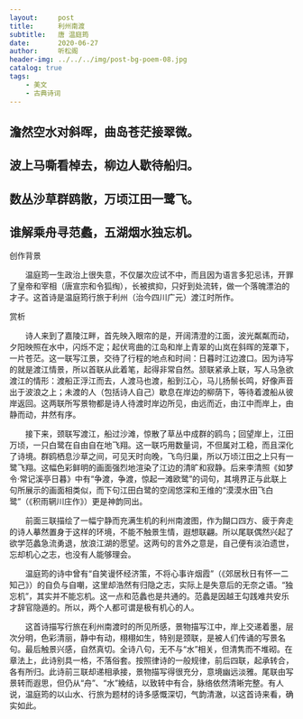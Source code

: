 ```yaml
---
layout:     post
title:      利州南渡
subtitle:   唐 温庭筠
date:       2020-06-27
author:     听松阁
header-img: ../../../img/post-bg-poem-08.jpg
catalog: true
tags:
    - 美文
    - 古典诗词
---
```


## 澹然空水对斜晖，曲岛苍茫接翠微。

## 波上马嘶看棹去，柳边人歇待船归。

## 数丛沙草群鸥散，万顷江田一鹭飞。

## 谁解乘舟寻范蠡，五湖烟水独忘机。





创作背景

　　温庭筠一生政治上很失意，不仅屡次应试不中，而且因为语言多犯忌讳，开罪了皇帝和宰相（唐宣宗和令狐绹），长被摈抑，只好到处流转，做一个落魄漂泊的才子。这首诗是温庭筠行旅于利州（治今四川广元）渡江时所作。





赏析



　　诗人来到了嘉陵江畔，首先映入眼帘的是，开阔清澄的江面，波光粼粼而动，夕阳映照在水中，闪烁不定；起伏弯曲的江岛和岸上青翠的山岚在斜晖的笼罩下，一片苍茫。这一联写江景，交待了行程的地点和时间：日暮时江边渡口。因为诗写的就是渡江情景，所以首联从此着笔，起得非常自然。颔联紧承上联，写人马急欲渡江的情形：渡船正浮江而去，人渡马也渡，船到江心，马儿扬鬃长鸣，好像声音出于波浪之上；未渡的人（包括诗人自己）歇息在岸边的柳荫下，等待着渡船从彼岸返回。这两联所写景物都是诗人待渡时岸边所见，由远而近，由江中而岸上，由静而动，井然有序。



　　接下来，颈联写渡江，船过沙滩，惊散了草丛中成群的鸥鸟；回望岸上，江田万顷，一只白鹭在自由自在地飞翔。这一联巧用数量词，不但属对工稳，而且深化了诗境。群鸥栖息沙草之间，可见天时向晚，飞鸟归巢，所以万顷江田之上只有一鹭飞翔。这幅色彩鲜明的画面强烈地渲染了江边的清旷和寂静。后来李清照《如梦令·常记溪亭日暮》中有“争渡，争渡，惊起一滩欧鹭”的词句，其境界正与此联上句所展示的画面相类似，而下句江田白鹭的空阔悠深和王维的“漠漠水田飞白鹭”（《积雨辋川庄作》）更是神韵同出。



　　前面三联描绘了一幅宁静而充满生机的利州南渡图，作为餬口四方、疲于奔走的诗人摹然置身于这样的环境，不能不触景生情，遐想联翩。所以尾联偶然兴起了欲学范蠡急流勇退，放浪江湖的愿望。这两句的言外之意是，自己便有淡泊遗世，忘却机心之志，也没有人能够理会。



　　温庭筠的诗中曾有“自笑谩怀经济策，不将心事许烟霞”（《郊居秋日有怀一二知己》）的自负与自嘲，这里却浩然有归隐之志，实际上是失意后的无奈之语。“独忘机”，其实并不能忘机。这一点和范蠡也是共通的。范蠡是因越王勾践难共安乐才辞官隐遁的。所以，两个人都可谓是极有机心的人。



　　这首诗描写行旅在利州南渡时的所见所感，景物描写江中，岸上交递着墨，层次分明，色彩清丽，静中有动，栩栩如生，特别是颈联，是被人们传诵的写景名句。最后触景兴感，自然真切。全诗八句，无不与“水”相关，但清隽而不堆砌。在章法上，此诗别具一格，不落俗套。按照律诗的一般规律，前后四联，起承转合，各有所归。此诗前三联却递相承接，景物描写得很充分，意境幽远淡雅。尾联由写景转而遐思，但仍从“舟”、“水”絻结，以致转中有合，脉络依然清晰完整。有人说，温庭筠的以山水、行旅为题材的诗多感慨深切，气韵清澈，以这首诗来看，确实如此。
